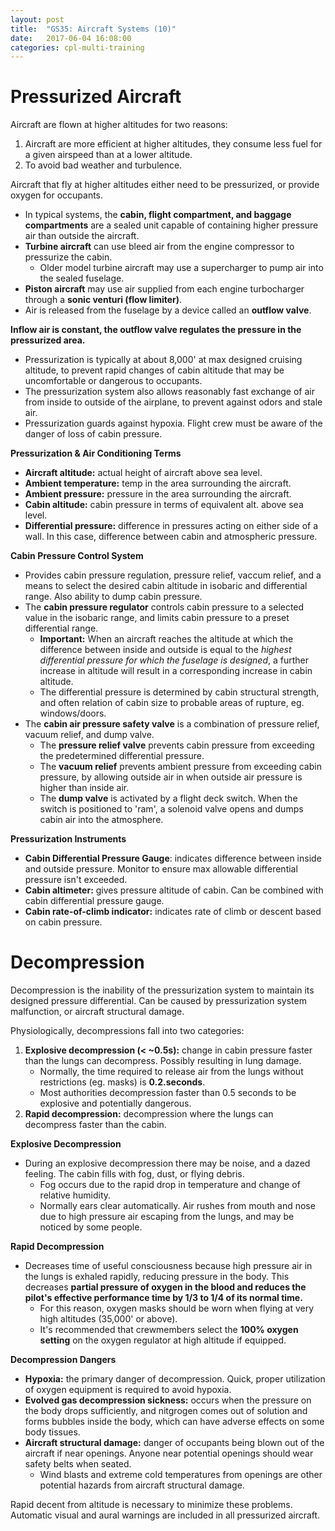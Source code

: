 ```yaml
---
layout: post
title:  "GS35: Aircraft Systems (10)"
date:   2017-06-04 16:08:00
categories: cpl-multi-training
---
```


# Pressurized Aircraft

Aircraft are flown at higher altitudes for two reasons:

 1. Aircraft are more efficient at higher altitudes, they consume less fuel
    for a given airspeed than at a lower altitude.
 2. To avoid bad weather and turbulence.

Aircraft that fly at higher altitudes either need to be pressurized, or provide
oxygen for occupants.

 * In typical systems, the **cabin, flight compartment, and baggage compartments**
   are a sealed unit capable of containing higher pressure air than outside the
   aircraft.
 * **Turbine aircraft** can use bleed air from the engine compressor to
   pressurize the cabin.
    * Older model turbine aircraft may use a supercharger to pump air into the
      sealed fuselage.
 * **Piston aircraft** may use air supplied from each engine turbocharger through
   a **sonic venturi (flow limiter)**.
 * Air is released from the fuselage by a device called an **outflow valve**.

**Inflow air is constant, the outflow valve regulates the pressure in the
pressurized area.**

 * Pressurization is typically at about 8,000' at max designed cruising altitude,
   to prevent rapid changes of cabin altitude that may be uncomfortable or
   dangerous to occupants.
 * The pressurization system also allows reasonably fast exchange of air from
   inside to outside of the airplane, to prevent against odors and stale air.
 * Pressurization guards against hypoxia. Flight crew must be aware of the danger
   of loss of cabin pressure.

**Pressurization & Air Conditioning Terms**

 * **Aircraft altitude:** actual height of aircraft above sea level.
 * **Ambient temperature:** temp in the area surrounding the aircraft.
 * **Ambient pressure:** pressure in the area surrounding the aircraft.
 * **Cabin altitude:** cabin pressure in terms of equivalent alt. above sea level.
 * **Differential pressure:** difference in pressures acting on either side of a
   wall. In this case, difference between cabin and atmospheric pressure.

**Cabin Pressure Control System**

 * Provides cabin pressure regulation, pressure relief, vaccum relief, and a
   means to select the desired cabin altitude in isobaric and differential
   range. Also ability to dump cabin pressure.
 * The **cabin pressure regulator** controls cabin pressure to a selected value
   in the isobaric range, and limits cabin pressure to a preset differential
   range.
    * **Important:** When an aircraft reaches the altitude at which the difference
      between inside and outside is equal to the *highest differential pressure for
      which the fuselage is designed*, a further increase in altitude will result
      in a corresponding increase in cabin altitude.
    * The differential pressure is determined by cabin structural strength, and
      often relation of cabin size to probable areas of rupture, eg. windows/doors.
 * The **cabin air pressure safety valve** is a combination of pressure relief,
   vacuum relief, and dump valve.
    * The **pressure relief valve** prevents cabin pressure from exceeding the
      predetermined differential pressure.
    * The **vacuum relief** prevents ambient pressure from exceeding cabin
      pressure, by allowing outside air in when outside air pressure is higher
      than inside air.
    * The **dump valve** is activated by a flight deck switch. When the switch
      is positioned to 'ram', a solenoid valve opens and dumps cabin air into
      the atmosphere.

**Pressurization Instruments**

 * **Cabin Differential Pressure Gauge**: indicates difference between inside
   and outside pressure. Monitor to ensure max allowable differential pressure
   isn't exceeded.
 * **Cabin altimeter:** gives pressure altitude of cabin. Can be combined with
   cabin differential pressure gauge.
 * **Cabin rate-of-climb indicator:** indicates rate of climb or descent based
   on cabin pressure.

# Decompression

Decompression is the inability of the pressurization system to maintain its
designed pressure differential. Can be caused by pressurization system
malfunction, or aircraft structural damage.

Physiologically, decompressions fall into two categories:

 1. **Explosive decompression (< ~0.5s):** change in cabin pressure faster than
    the lungs can decompress. Possibly resulting in lung damage.
     * Normally, the time required to release air from the lungs without
       restrictions (eg. masks) is **0.2.seconds**.
     * Most authorities decompression faster than 0.5 seconds to be explosive
       and potentially dangerous.
 2. **Rapid decompression:** decompression where the lungs can decompress faster
    than the cabin.

**Explosive Decompression**

 * During an explosive decompression there may be noise, and a dazed feeling.
   The cabin fills with fog, dust, or flying debris.
    * Fog occurs due to the rapid drop in temperature and change of relative
      humidity.
    * Normally ears clear automatically. Air rushes from mouth and nose due to
      high pressure air escaping from the lungs, and may be noticed by some
      people.

**Rapid Decompression**

 * Decreases time of useful consciousness because high pressure air in the
   lungs is exhaled rapidly, reducing pressure in the body. This decreases
   **partial pressure of oxygen in the blood and reduces the pilot's effective
   performance time by 1/3 to 1/4 of its normal time.**
    * For this reason, oxygen masks should be worn when flying at very high
      altitudes (35,000' or above).
    * It's recommended that crewmembers select the **100% oxygen setting** on
      the oxygen regulator at high altitude if equipped.

**Decompression Dangers**

 * **Hypoxia:** the primary danger of decompression. Quick, proper utilization
   of oxygen equipment is required to avoid hypoxia.
 * **Evolved gas decompression sickness:** occurs when the pressure on the body
   drops sufficiently, and nitgrogen comes out of solution and forms bubbles
   inside the body, which can have adverse effects on some body tissues.
 * **Aircraft structural damage:** danger of occupants being blown out of the
   aircraft if near openings. Anyone near potential openings should wear
   safety belts when seated.
    * Wind blasts and extreme cold temperatures from openings are other potential
      hazards from aircraft structural damage.

Rapid decent from altitude is necessary to minimize these problems. Automatic
visual and aural warnings are included in all pressurized aircraft.
